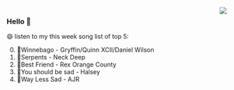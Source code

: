 <img align="right"  src="https://github-readme-stats.vercel.app/api/top-langs/?username=sohyunQVQ" />

### Hello 👋

😄 listen to my this week song list of top 5:

0. 🌈Winnebago - Gryffin/Quinn XCII/Daniel Wilson
1. 🌈Serpents - Neck Deep
2. 🌈Best Friend - Rex Orange County
3. 🌈You should be sad - Halsey
4. 🌈Way Less Sad - AJR


